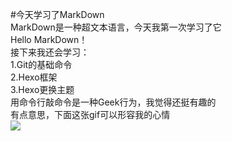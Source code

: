 #今天学习了MarkDown  
MarkDown是一种超文本语言，今天我第一次学习了它  
Hello MarkDown！  
接下来我还会学习：     
1.Git的基础命令  
2.Hexo框架  
3.Hexo更换主题     
用命令行敲命令是一种Geek行为，我觉得还挺有趣的  
有点意思，下面这张gif可以形容我的心情  
![](https://qgt-style.oss-cn-hangzhou.aliyuncs.com/newcoursep4/g1/g1-2-2/tenor.gif)

